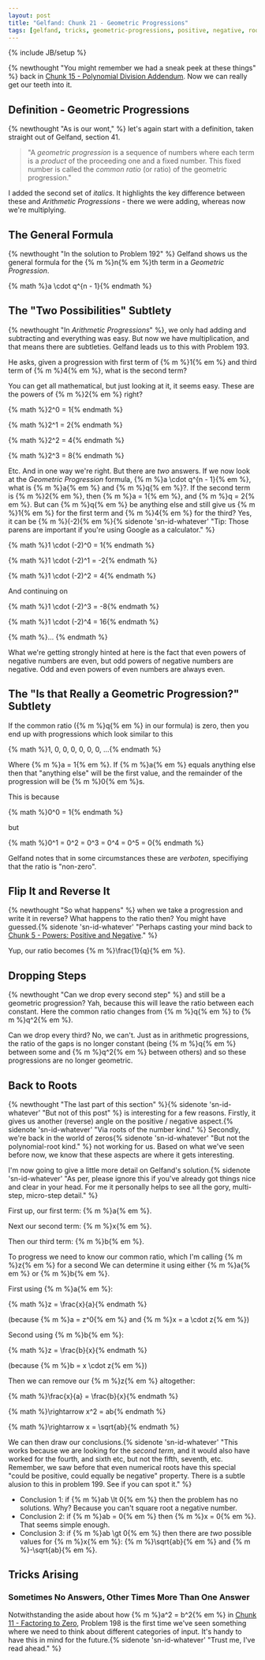 ```yaml
---
layout: post
title: "Gelfand: Chunk 21 - Geometric Progressions"
tags: [gelfand, tricks, geometric-progressions, positive, negative, roots]
---
```

{% include JB/setup %}

{% newthought "You might remember we had a sneak peek at these things" %} back in [Chunk 15 - Polynomial Division Addendum](https://andrewharmellaw.github.io/2017/02/28/gelfands-algebra-chunk-15-polynomial-division-special-cases).  Now we can really get our teeth into it.

## Definition - Geometric Progressions
{% newthought "As is our wont," %} let's again start with a definition, taken straight out of Gelfand, section 41.

> "A _geometric progression_ is a sequence of numbers where each term is a _product_ of the proceeding one and a fixed number. This fixed number is called the _common ratio_ (or ratio) of the geometric progression."

I added the second set of _italics_.  It highlights the key difference between these and _Arithmetic Progressions_ - there we were adding, whereas now we're multiplying.

## The General Formula
{% newthought "In the solution to Problem 192" %} Gelfand shows us the general formula for the {% m %}n{% em %}th term in a _Geometric Progression_.

{% math %}a \cdot q^{n - 1}{% endmath %}

## The "Two Possibilities" Subtlety
{% newthought "In _Arithmetic Progressions_" %}, we only had adding and subtracting and everything was easy.  But now we have multiplication, and that means there are subtleties.  Gelfand leads us to this with Problem 193.

He asks, given a progression with first term of {% m %}1{% em %} and third term of {% m %}4{% em %}, what is the second term?

You can get all mathematical, but just looking at it, it seems easy.  These are the powers of {% m %}2{% em %} right? 

{% math %}2^0 = 1{% endmath %}

{% math %}2^1 = 2{% endmath %}

{% math %}2^2 = 4{% endmath %}

{% math %}2^3 = 8{% endmath %}

Etc.  And in one way we're right.  But there are _two_ answers.  If we now look at the _Geometric Progression_ formula, {% m %}a \cdot q^{n - 1}{% em %}, what is {% m %}a{% em %} and {% m %}q{% em %}?.  If the second term is {% m %}2{% em %}, then {% m %}a = 1{% em %}, and {% m %}q = 2{% em %}.  But can {% m %}q{% em %} be anything else and still give us {% m %}1{% em %} for the first term and {% m %}4{% em %} for the third?  Yes, it can be {% m %}(-2){% em %}{% sidenote 'sn-id-whatever' "Tip: Those parens are important if you're using Google as a calculator." %}

{% math %}1 \cdot (-2)^0 = 1{% endmath %}

{% math %}1 \cdot (-2)^1 = -2{% endmath %}

{% math %}1 \cdot (-2)^2 = 4{% endmath %}

And continuing on

{% math %}1 \cdot (-2)^3 = -8{% endmath %}

{% math %}1 \cdot (-2)^4 = 16{% endmath %}

{% math %}... {% endmath %}

What we're getting strongly hinted at here is the fact that even powers of negative numbers are even, but odd powers of negative numbers are negative.  Odd and even powers of even numbers are always even.

## The "Is that Really a Geometric Progression?" Subtlety
If the common ratio ({% m %}q{% em %} in our formula) is zero, then you end up with progressions which look similar to this

{% math %}1, 0, 0, 0, 0, 0, 0, ...{% endmath %}

Where {% m %}a = 1{% em %}.  If {% m %}a{% em %} equals anything else then that "anything else" will be the first value, and the remainder of the progression will be {% m %}0{% em %}s.

This is because

{% math %}0^0 = 1{% endmath %}

but 

{% math %}0^1 = 0^2 = 0^3 = 0^4 = 0^5 = 0{% endmath %}

Gelfand notes that in some circumstances these are _verboten_, specifiying that the ratio is "non-zero".

## Flip It and Reverse It
{% newthought "So what happens" %} when we take a progression and write it in reverse?  What happens to the ratio then?  You might have guessed.{% sidenote 'sn-id-whatever' "Perhaps casting your mind back to [Chunk 5 - Powers: Positive and Negative](https://andrewharmellaw.github.io/2016/12/10/gelfands-algebra-chunk-5-powers)." %}

Yup, our ratio becomes {% m %}\frac{1}{q}{% em %}.

## Dropping Steps
{% newthought "Can we drop every second step" %} and still be a geometric progression? Yah, because this will leave the ratio between each constant. Here the common ratio changes from {% m %}q{% em %} to {% m %}q^2{% em %}.

Can we drop every third?  No, we can't.  Just as in arithmetic progressions, the ratio of the gaps is no longer constant (being {% m %}q{% em %} between some and {% m %}q^2{% em %} between others) and so these progressions are no longer geometric.

## Back to Roots
{% newthought "The last part of this section" %}{% sidenote 'sn-id-whatever' "But not of this post" %} is interesting for a few reasons.  Firstly, it gives us another (reverse) angle on the positive / negative aspect.{% sidenote 'sn-id-whatever' "Via roots of the number kind." %}  Secondly, we're back in the world of zeros{% sidenote 'sn-id-whatever' "But not the polynomial-root kind." %} not working for us.  Based on what we've seen before now, we know that these aspects are where it gets interesting.

I'm now going to give a little more detail on Gelfand's solution.{% sidenote 'sn-id-whatever' "As per, please ignore this if you've already got things nice and clear in your head.  For me it personally helps to see all the gory, multi-step, micro-step detail." %}

First up, our first term: {% m %}a{% em %}.

Next our second term: {% m %}x{% em %}.

Then our third term: {% m %}b{% em %}.

To progress we need to know our common ratio, which I'm calling {% m %}z{% em %} for a second  We can determine it using either {% m %}a{% em %} or {% m %}b{% em %}.

First using {% m %}a{% em %}:

{% math %}z = \frac{x}{a}{% endmath %} 

(because {% m %}a = z^0{% em %} and {% m %}x = a \cdot z{% em %})

Second using {% m %}b{% em %}:

{% math %}z = \frac{b}{x}{% endmath %}

(because {% m %}b = x \cdot z{% em %}) 

Then we can remove our {% m %}z{% em %} altogether:

{% math %}\frac{x}{a} = \frac{b}{x}{% endmath %}

{% math %}\rightarrow x^2 = ab{% endmath %}

{% math %}\rightarrow x = \sqrt{ab}{% endmath %}

We can then draw our conclusions.{% sidenote 'sn-id-whatever' "This works because we are looking for the _second term_, and it would also have worked for the fourth, and sixth etc, but not the fifth, seventh, etc.  Remember, we saw before that even numerical roots have this special \"could be positive, could equally be negative\" property.  There is a subtle alusion to this in problem 199. See if you can spot it." %}

 * Conclusion 1: if {% m %}ab \lt 0{% em %} then the problem has no solutions.  Why? Because you can't square root a negative number.
 * Conclusion 2: if {% m %}ab = 0{% em %} then {% m %}x = 0{% em %}.  That seems simple enough.
 * Conclusion 3: if {% m %}ab \gt 0{% em %} then there are _two_ possible values for {% m %}x{% em %}: {% m %}\sqrt{ab}{% em %} and {% m %}-\sqrt{ab}{% em %}.

## Tricks Arising

### Sometimes No Answers, Other Times More Than One Answer
Notwithstanding the aside about how {% m %}a^2 = b^2{% em %} in [Chunk 11 - Factoring to Zero](https://andrewharmellaw.github.io/2017/01/20/gelfands-algebra-chunk-11-factoring-to-zero), Problem 198 is the first time we've seen something where we need to think about different categories of input.  It's handy to have this in mind for the future.{% sidenote 'sn-id-whatever' "Trust me, I've read ahead." %}
